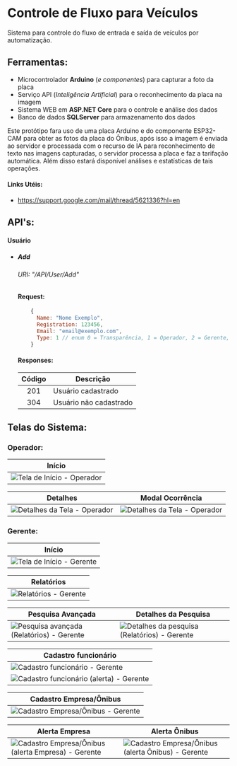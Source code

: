# Controle de Fluxo para Veículos
Sistema para controle do fluxo de entrada e saída de veículos por automatização.

## Ferramentas:

* Microcontrolador **Arduino** (_e componentes_) para capturar a foto da placa 
* Serviço API (_Inteligência Artificial_) para o reconhecimento da placa na imagem
* Sistema WEB em **ASP.NET Core** para o controle e análise dos dados
* Banco de dados **SQLServer** para armazenamento dos dados

Este protótipo fara uso de uma placa Arduino e do componente ESP32-CAM para obter as fotos da placa do Ônibus, após isso a imagem é enviada ao servidor e processada com o recurso de IA para reconhecimento de texto nas imagens capturadas, o servidor processa a placa e faz a tarifação automática. Além disso estará disponível análises e estatísticas de tais operações.

#### Links Utéis:
* https://support.google.com/mail/thread/5621336?hl=en

## API's:

#### Usuário
* ##### Add
  ###### URI: "/API/User/Add"

  #### Request:
  ```javascript 
      {
        Name: "Nome Exemplo",
        Registration: 123456,
        Email: "email@exemplo.com",
        Type: 1 // enum 0 = Transparência, 1 = Operador, 2 = Gerente, 3 = Administrador
      }
  ````
  #### Responses:
  
  Código | Descrição
  :-------:|----------
  201 | Usuário cadastrado
  304 | Usuário não cadastrado
  

## Telas do Sistema:

### Operador:

Início  |
--------|
<img src="/Design/Início - Operador.png" alt="Tela de Início - Operador"/> |

Detalhes | Modal Ocorrência
---------|-----------------
<img src="/Design/Detalhes - Operador.png" alt="Detalhes da Tela - Operador"/> | <img src="/Design/Detalhes - Operador.png" alt="Detalhes da Tela - Operador"/>

### Gerente:

 Início | 
 -------|
 <img src="/Design/Início - Gerente.png" alt="Tela de Início - Gerente"/> |
 
 Relatórios |
 -----------|
 <img src="/Design/Relatórios - Gerente.png" alt="Relatórios - Gerente"/> |
 
 Pesquisa Avançada | Detalhes da Pesquisa
 ------------------|---------------------
<img src="/Design/Pesquisa Avançada Relatórios - Gerente.png" alt="Pesquisa avançada (Relatórios) - Gerente"/> | <img src="/Design/Detalhes da Pesquisa - Gerente.png" alt="Detalhes da pesquisa (Relatórios) - Gerente"/>

Cadastro funcionário |
---------------------|
<img src="/Design/Cadastro Funcionário - Gerente.png" alt="Cadastro funcionário - Gerente"/> |
<img src="/Design/Cadastro Funcionário (Tela alerta apagar funcionário) - Gerente.png" alt="Cadastro funcionário (alerta) - Gerente"/> |

Cadastro Empresa/Ônibus |
------------------------|
<img src="/Design/Cadastro Empresa-Ônibus - Gerente.png" alt="Cadastro Empresa/Ônibus - Gerente"/> |

Alerta Empresa | Alerta Ônibus
---------------|--------------
<img src="/Design/Cadastro Empresa (Tela alerta apagar empresa) - Gerente.png" alt="Cadastro Empresa/Ônibus (alerta Empresa) - Gerente"/> | <img src="/Design/Cadastro Empresa (Tela alerta apagar ônibus) - Gerente.png" alt="Cadastro Empresa/Ônibus (alerta Ônibus) - Gerente"/> 
